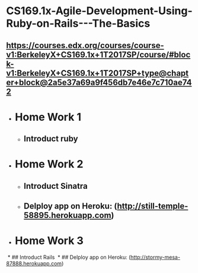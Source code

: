 # CS169.1x-Agile-Development-Using-Ruby-on-Rails---The-Basics
https://courses.edx.org/courses/course-v1:BerkeleyX+CS169.1x+1T2017SP/course/#block-v1:BerkeleyX+CS169.1x+1T2017SP+type@chapter+block@2a5e37a69a9f456db7e46e7c710ae742
------------------------------------------------------------------------------------
* # Home Work 1
  * ## Introduct ruby
* # Home Work 2
  * ## Introduct Sinatra
  * ## Delploy app on Heroku: (http://still-temple-58895.herokuapp.com)
* # Home Work 3
  * ## Introduct Rails
  * ## Delploy app on Heroku: (http://stormy-mesa-87888.herokuapp.com)
